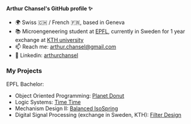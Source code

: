 #### Arthur Chansel's GitHub profile ✨

- 🌍 Swiss 🇨🇭 / French 🇫🇷, based in Geneva
- 📚 Microengeneering student at [EPFL](https://www.epfl.ch/about/fr/), currently in Sweden for 1 year exchange at [KTH university](https://www.kth.se/)
- 📫 Reach me: [arthur.chansel@gmail.com](mailto:arthur.chansel@gmail.com?subject=[GitHub])
- 💼 Linkedin: [arthurchansel](https://www.linkedin.com/in/arthur-chansel-5b8176192/)

### My Projects

EPFL Bachelor:
- Object Oriented Programming: [Planet Donut](https://github.com/ledondodo/PlanetDonut)
- Logic Systems: [Time Time](https://github.com/ledondodo/TimeTime)
- Mechanism Design II: [Balanced IsoSpring](https://github.com/ledondodo/Balanced-IsoSpring)
- Digital Signal Processing (exchange in Sweden, KTH): [Filter Design](https://github.com/ledondodo/FilterDesign)

<!--
**ledondodo/ledondodo** is a ✨ _special_ ✨ repository because its `README.md` (this file) appears on your GitHub profile.

Here are some ideas to get you started:

- 🔭 I’m currently working on ...
- 🌱 I’m currently learning ...
- 👯 I’m looking to collaborate on ...
- 🤔 I’m looking for help with ...
- 💬 Ask me about ...
- 😄 Pronouns: ...
- ⚡ Fun fact: ...
-->
